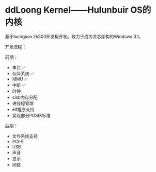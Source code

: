 # ddLoong Kernel——Hulunbuir OS的内核

基于loongson 2k500开发板开发。致力于成为龙芯架构的Windows 3.1。

开发流程：

前期：

- 串口 ✅
- 伙伴系统 ✅
- MMU ✅
- 中断 ✅
- 时钟
- slab内存分配
- 进线程管理
- elf程序支持
- 实现部分POSIX标准

后期：

- 文件系统支持
- PCI-E
- USB
- 声音
- 显示
- 网络
